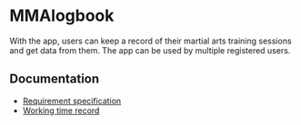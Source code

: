 # MMAlogbook

With the app, users can keep a record of their martial arts training sessions and get data from them. The app can be used by multiple registered users.

## Documentation
- [Requirement specification](https://github.com/jooniku/ohjelmistotekniikka_23/blob/master/training_log_app/documentation/requirement_specification.md)
- [Working time record](https://github.com/jooniku/ohjelmistotekniikka_23/blob/master/training_log_app/documentation/working_time_record.md)

